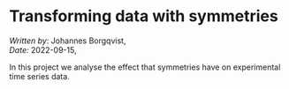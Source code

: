 # Transforming data with symmetries
*Written by*: Johannes Borgqvist,<br>
*Date:* 2022-09-15,<br>

In this project we analyse the effect that symmetries have on experimental time series data.
